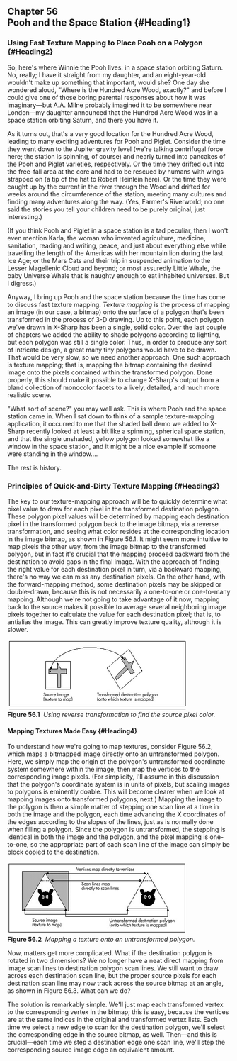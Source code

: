 Chapter 56\
 Pooh and the Space Station {#Heading1}
---------------------------

### Using Fast Texture Mapping to Place Pooh on a Polygon {#Heading2}

So, here's where Winnie the Pooh lives: in a space station orbiting
Saturn. No, really; I have it straight from my daughter, and an
eight-year-old wouldn't make up something that important, would she? One
day she wondered aloud, "Where is the Hundred Acre Wood, exactly?" and
before I could give one of those boring parental responses about how it
was imaginary—but A.A. Milne probably imagined it to be somewhere near
London—my daughter announced that the Hundred Acre Wood was in a space
station orbiting Saturn, and there you have it.

As it turns out, that's a very good location for the Hundred Acre Wood,
leading to many exciting adventures for Pooh and Piglet. Consider the
time they went down to the Jupiter gravity level (we're talking
centrifugal force here; the station is spinning, of course) and nearly
turned into pancakes of the Pooh and Piglet varieties, respectively. Or
the time they drifted out into the free-fall area at the core and had to
be rescued by humans with wings strapped on (a tip of the hat to Robert
Heinlein here). Or the time they were caught up by the current in the
river through the Wood and drifted for weeks around the circumference of
the station, meeting many cultures and finding many adventures along the
way. (Yes, Farmer's Riverworld; no one said the stories you tell your
children need to be purely original, just interesting.)

(If you think Pooh and Piglet in a space station is a tad peculiar, then
I won't even mention Karla, the woman who invented agriculture,
medicine, sanitation, reading and writing, peace, and just about
everything else while travelling the length of the Americas with her
mountain lion during the last Ice Age; or the Mars Cats and their trip
in suspended animation to the Lesser Magellenic Cloud and beyond; or
most assuredly Little Whale, the baby Universe Whale that is naughty
enough to eat inhabited universes. But I digress.)

Anyway, I bring up Pooh and the space station because the time has come
to discuss fast texture mapping. *Texture mapping* is the process of
mapping an image (in our case, a bitmap) onto the surface of a polygon
that's been transformed in the process of 3-D drawing. Up to this point,
each polygon we've drawn in X-Sharp has been a single, solid color. Over
the last couple of chapters we added the ability to shade polygons
according to lighting, but each polygon was still a single color. Thus,
in order to produce any sort of intricate design, a great many tiny
polygons would have to be drawn. That would be very slow, so we need
another approach. One such approach is texture mapping; that is, mapping
the bitmap containing the desired image onto the pixels contained within
the transformed polygon. Done properly, this should make it possible to
change X-Sharp's output from a bland collection of monocolor facets to a
lively, detailed, and much more realistic scene.

"What sort of scene?" you may well ask. This is where Pooh and the space
station came in. When I sat down to think of a sample texture-mapping
application, it occurred to me that the shaded ball demo we added to
X-Sharp recently looked at least a bit like a spinning, spherical space
station, and that the single unshaded, yellow polygon looked somewhat
like a window in the space station, and it might be a nice example if
someone were standing in the window....

The rest is history.

### Principles of Quick-and-Dirty Texture Mapping {#Heading3}

The key to our texture-mapping approach will be to quickly determine
what pixel value to draw for each pixel in the transformed destination
polygon. These polygon pixel values will be determined by mapping each
destination pixel in the transformed polygon back to the image bitmap,
via a reverse transformation, and seeing what color resides at the
corresponding location in the image bitmap, as shown in Figure 56.1. It
might seem more intuitive to map pixels the other way, from the image
bitmap to the transformed polygon, but in fact it's crucial that the
mapping proceed backward from the destination to avoid gaps in the final
image. With the approach of finding the right value for each destination
pixel in turn, via a backward mapping, there's no way we can miss any
destination pixels. On the other hand, with the forward-mapping method,
some destination pixels may be skipped or double-drawn, because this is
not necessarily a one-to-one or one-to-many mapping. Although we're not
going to take advantage of it now, mapping back to the source makes it
possible to average several neighboring image pixels together to
calculate the value for each destination pixel; that is, to antialias
the image. This can greatly improve texture quality, although it is
slower.

![](images/56-01.jpg)\
 **Figure 56.1**  *Using reverse transformation to find the source pixel
color.*

#### Mapping Textures Made Easy {#Heading4}

To understand how we're going to map textures, consider Figure 56.2,
which maps a bitmapped image directly onto an untransformed polygon.
Here, we simply map the origin of the polygon's untransformed coordinate
system somewhere within the image, then map the vertices to the
corresponding image pixels. (For simplicity, I'll assume in this
discussion that the polygon's coordinate system is in units of pixels,
but scaling images to polygons is eminently doable. This will become
clearer when we look at mapping images onto transformed polygons, next.)
Mapping the image to the polygon is then a simple matter of stepping one
scan line at a time in both the image and the polygon, each time
advancing the X coordinates of the edges according to the slopes of the
lines, just as is normally done when filling a polygon. Since the
polygon is untransformed, the stepping is identical in both the image
and the polygon, and the pixel mapping is one-to-one, so the appropriate
part of each scan line of the image can simply be block copied to the
destination.

![](images/56-02.jpg)\
 **Figure 56.2**  *Mapping a texture onto an untransformed polygon.*

Now, matters get more complicated. What if the destination polygon is
rotated in two dimensions? We no longer have a neat direct mapping from
image scan lines to destination polygon scan lines. We still want to
draw across each destination scan line, but the proper source pixels for
each destination scan line may now track across the source bitmap at an
angle, as shown in Figure 56.3. What can we do?

The solution is remarkably simple. We'll just map each transformed
vertex to the corresponding vertex in the bitmap; this is easy, because
the vertices are at the same indices in the original and transformed
vertex lists. Each time we select a new edge to scan for the destination
polygon, we'll select the corresponding edge in the source bitmap, as
well. Then—and this is crucial—each time we step a destination edge one
scan line, we'll step the corresponding source image edge an equivalent
amount.
